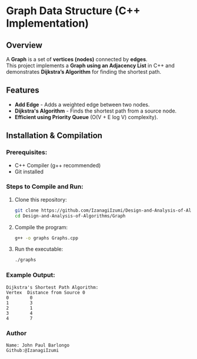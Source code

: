 # Graph Data Structure (C++ Implementation)

## Overview
A **Graph** is a set of **vertices (nodes)** connected by **edges**.  
This project implements a **Graph using an Adjacency List** in C++ and demonstrates **Dijkstra’s Algorithm** for finding the shortest path.

## Features
- **Add Edge** - Adds a weighted edge between two nodes.
- **Dijkstra's Algorithm** - Finds the shortest path from a source node.
- **Efficient using Priority Queue** (O(V + E log V) complexity).

## Installation & Compilation
### Prerequisites:
- C++ Compiler (g++ recommended)
- Git installed

### Steps to Compile and Run:
1. Clone this repository:
   ```sh
   git clone https://github.com/IzanagiIzumi/Design-and-Analysis-of-Algorithms.git
   cd Design-and-Analysis-of-Algorithms/Graph

2. Compile the program:
   ```sh
   g++ -o graphs Graphs.cpp

3. Run the executable:
   ```sh
   ./graphs

### Example Output:
   
    Dijkstra's Shortest Path Algorithm:
    Vertex  Distance from Source 0
    0        0
    1        3
    2        1
    3        4
    4        7

### Author
    Name: John Paul Barlongo
    Github:@IzanagiIzumi